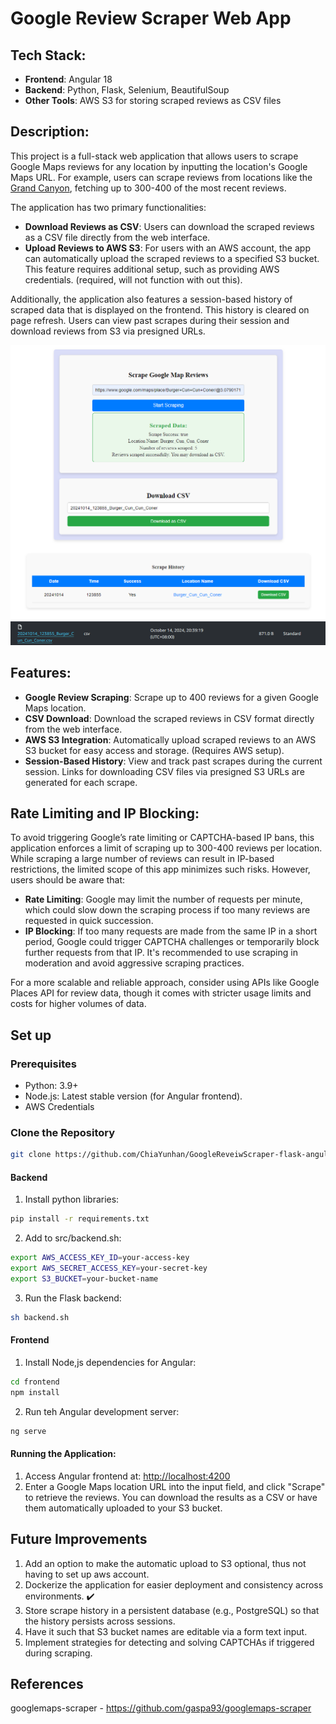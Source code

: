 
# Google Review Scraper Web App

## Tech Stack:
- **Frontend**: Angular 18
- **Backend**: Python, Flask, Selenium, BeautifulSoup
- **Other Tools**: AWS S3 for storing scraped reviews as CSV files

## Description:
This project is a full-stack web application that allows users to scrape Google Maps reviews for any location by inputting the location's Google Maps URL. For example, users can scrape reviews from locations like the [Grand Canyon](https://www.google.com/maps/place/Grand+Canyon+National+Park/@36.0917136,-113.5024596,9z/data=!4m16!1m9!3m8!1s0x873312ae759b4d15:0x1f38a9bec9912029!2sGrand+Canyon+National+Park!8m2!3d36.2678855!4d-112.3535253!9m1!1b1!16zL20vMGNucnI!3m5!1s0x873312ae759b4d15:0x1f38a9bec9912029!8m2!3d36.2678855!4d-112.3535253!16zL20vMGNucnI?entry=ttu&g_ep=EgoyMDI0MTAwOS4wIKXMDSoASAFQAw%3D%3D), fetching up to 300-400 of the most recent reviews.

The application has two primary functionalities:
- **Download Reviews as CSV**: Users can download the scraped reviews as a CSV file directly from the web interface.
- **Upload Reviews to AWS S3**: For users with an AWS account, the app can automatically upload the scraped reviews to a specified S3 bucket. This feature requires additional setup, such as providing AWS credentials. (required, will not function with out this).

Additionally, the application also features a session-based history of scraped data that is displayed on the frontend. This history is cleared on page refresh. Users can view past scrapes during their session and download reviews from S3 via presigned URLs.

![picture of homepage](https://github.com/ChiaYunhan/GoogleReveiwScraper-flask-angular/blob/main/homepage.png?raw=true)
![picture of stored file in s3 bucket](https://github.com/ChiaYunhan/GoogleReveiwScraper-flask-angular/blob/main/s3_bucket.png?raw=true)

## Features:
- **Google Review Scraping**: Scrape up to 400 reviews for a given Google Maps location.
- **CSV Download**: Download the scraped reviews in CSV format directly from the web interface.
- **AWS S3 Integration**: Automatically upload scraped reviews to an AWS S3 bucket for easy access and storage. (Requires AWS setup).
- **Session-Based History**: View and track past scrapes during the current session. Links for downloading CSV files via presigned S3 URLs are generated for each scrape.

## Rate Limiting and IP Blocking:
To avoid triggering Google’s rate limiting or CAPTCHA-based IP bans, this application enforces a limit of scraping up to 300-400 reviews per location. While scraping a large number of reviews can result in IP-based restrictions, the limited scope of this app minimizes such risks. However, users should be aware that:
- **Rate Limiting**: Google may limit the number of requests per minute, which could slow down the scraping process if too many reviews are requested in quick succession.
- **IP Blocking**: If too many requests are made from the same IP in a short period, Google could trigger CAPTCHA challenges or temporarily block further requests from that IP. It's recommended to use scraping in moderation and avoid aggressive scraping practices.

For a more scalable and reliable approach, consider using APIs like Google Places API for review data, though it comes with stricter usage limits and costs for higher volumes of data.

## Set up
### Prerequisites
- Python: 3.9+
- Node.js: Latest stable version (for Angular frontend).
- AWS Credentials

### Clone the Repository
```bash
git clone https://github.com/ChiaYunhan/GoogleReveiwScraper-flask-angular.git
```
#### Backend
1. Install python libraries:
```bash
pip install -r requirements.txt
```
2. Add to src/backend.sh:
```bash
export AWS_ACCESS_KEY_ID=your-access-key
export AWS_SECRET_ACCESS_KEY=your-secret-key
export S3_BUCKET=your-bucket-name
```
3. Run the Flask backend:
```bash
sh backend.sh
```

#### Frontend
1. Install Node,js dependencies for Angular:
```bash
cd frontend
npm install
```
2. Run teh Angular development server:
```bash
ng serve
```

#### Running the Application:
1. Access Angular frontend at: [http://localhost:4200](http://localhost:4200)
2. Enter a Google Maps location URL into the input field, and click "Scrape" to retrieve the reviews. You can download the results as a CSV or have them automatically uploaded to your S3 bucket.


## Future Improvements
1. Add an option to make the automatic upload to S3 optional, thus not having to set up aws account.
2. Dockerize the application for easier deployment and consistency across environments. :heavy_check_mark:
3. Store scrape history in a persistent database (e.g., PostgreSQL) so that the history persists across sessions.
4. Have it such that S3 bucket names are editable via a form text input.
5. Implement strategies for detecting and solving CAPTCHAs if triggered during scraping.


## References
googlemaps-scraper - https://github.com/gaspa93/googlemaps-scraper


